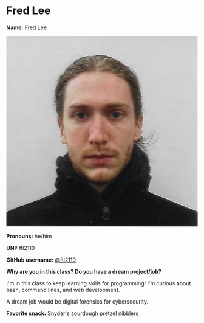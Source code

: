 # Fred Lee

**Name:** Fred Lee

![Fred](/img/people/fred_photo.jpeg)

**Pronouns:** he/him

**UNI:** ftl2110

**GitHub username:** [@ftl2110](https://github.com/ftl2110)

**Why are you in this class? Do you have a dream project/job?**

I'm in this class to keep learning skills for programming! I'm curious about bash, command lines, and web development.

A dream job would be digital forensics for cybersecurity.

**Favorite snack:** Snyder's sourdough pretzel nibblers
